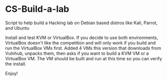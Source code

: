 # CS-Build-a-lab
Script to help build a Hacking lab on Debian based distros like Kali, Parrot, and Ubuntu

Install and test KVM or VirtualBox.  If you decide to use both environments, VirtualBox doesn't like the competition 
and will only work if you build and run the VirtualBox VMs first.   Added 4 VMs this version that downloads from 
Vulnhub, unpacks them, then asks if you want to build a KVM VM or a VirtualBox VM.  The VM should be built and run 
at this time so you can verify the install.

Enjoy!

